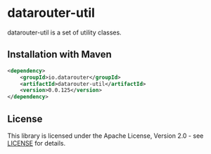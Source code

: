 # datarouter-util

datarouter-util is a set of utility classes.


## Installation with Maven

```xml
<dependency>
	<groupId>io.datarouter</groupId>
	<artifactId>datarouter-util</artifactId>
	<version>0.0.125</version>
</dependency>
```

## License

This library is licensed under the Apache License, Version 2.0 - see [LICENSE](../LICENSE) for details.
